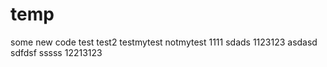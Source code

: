 # temp
some new code
test
test2
testmytest
notmytest
1111
sdads
1123123
asdasd
sdfdsf
sssss
12213123
